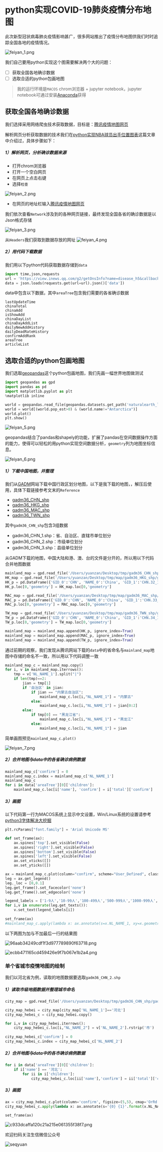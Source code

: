 # python实现COVID-19肺炎疫情分布地图

此次新型冠状病毒肺炎疫情影响甚广，很多网站推出了疫情分布地图供我们时时追踪全国各地的疫情情况。

![feiyan_1.png](https://raw.githubusercontent.com/seqyuan/blog/master/images/feiyan/feiyan_1.png)

我们自己要用python实现这个图需要解决两个大的问题：

* [ ] 获取全国各地确诊数据
* [ ] 选取合适的python包画地图

> 我的运行环境是`MACOS` chrom浏览器 + jupyter notebook，jupyter notebook可通过安装[Anaconda](https://www.anaconda.com/distribution/#download-section)获得

## 获取全国各地确诊数据

我们选择采用网络爬虫技术获取数据，目标是：[腾讯疫情地图网页](https://news.qq.com//zt2020/page/feiyan.htm#charts)

解析网页分析获取数据的技术我们在[python实现NBA球员出手位置图表](https://mp.weixin.qq.com/s/km5ZUSDFtr7VGjZswdQPVw)这篇文章中介绍过，具体步骤如下：
##### 1）解析网页，分析确诊数据来源

* 打开chrom浏览器
* 打开一个空白网页
* 在网页上点击右键
* 选择`检查`

![feiyan_2.png](https://raw.githubusercontent.com/seqyuan/blog/master/images/feiyan/feiyan_2.png)

* 在网页的地址栏输入[腾讯疫情地图网页](https://news.qq.com//zt2020/page/feiyan.htm#charts)

我们依次查看`Network`涉及到的各种网页链接，最终发现全国各省的确诊数据是以Json格式存储

![feiyan_3.png](https://raw.githubusercontent.com/seqyuan/blog/master/images/feiyan/feiyan_3.png)

从`Headers`我们获取到数据存放的网址
![feiyan_4.png](https://raw.githubusercontent.com/seqyuan/blog/master/images/feiyan/feiyan_4.png)
##### 2）用代码下载数据

我们用以下python代码获取数据存储到`data`
```python
import time,json,requests
url = 'https://view.inews.qq.com/g2/getOnsInfo?name=disease_h5&callback=&_=%d'%int(time.time()*1000)
data = json.loads(requests.get(url=url).json()['data'])
```
data中包含以下数据，其中`areaTree`包含我们需要的各省确诊数据
```
lastUpdateTime
chinaTotal
chinaAdd
isShowAdd
chinaDayList
chinaDayAddList
dailyNewAddHistory
dailyDeadRateHistory
confirmAddRank
areaTree
articleList
```

## 选取合适的python包画地图
我们选取[geopandas](https://geopandas.org/install.html)这个python包画地图，我们先画一幅世界地图做测试

```python
import geopandas as gpd
import pandas as pd
import matplotlib.pyplot as plt
%matplotlib inline

world = geopandas.read_file(geopandas.datasets.get_path('naturalearth_lowres'))
world = world[(world.pop_est>0) & (world.name!="Antarctica")]
world.plot()
plt.show()
```

![feiyan_5.png](https://raw.githubusercontent.com/seqyuan/blog/master/images/feiyan/feiyan_5.png)

geopandas结合了pandas和shapely的功能，扩展了pandas在空间数据操作方面的能力，使得可以轻松的用python实现空间数据分析，`geometry`列为地图坐标信息。

![feiyan_6.png](https://raw.githubusercontent.com/seqyuan/blog/master/images/feiyan/feiyan_6.png)
 
##### 1）下载中国地图，并整理
我们从[GADM](https://gadm.org/download_country_v3.html)网站下载中国行政区划分地图，以下是我下载的地图，，解压后使用，具体下载链接参考文末的`Reference`

* [gadm36_CHN_shp](https://data.biogeo.ucdavis.edu/data/gadm3.6/shp/gadm36_CHN_shp.zip)
* [gadm36_HKG_shp](https://data.biogeo.ucdavis.edu/data/gadm3.6/shp/gadm36_HKG_shp.zip)
* [gadm36_MAC_shp](https://data.biogeo.ucdavis.edu/data/gadm3.6/shp/gadm36_MAC_shp.zip)
* [gadm36_TWN_shp](https://data.biogeo.ucdavis.edu/data/gadm3.6/shp/gadm36_TWN_shp.zip)

其中`gadm36_CHN_shp`包含3组数据

* gadm36_CHN_1.shp：省、自治区、直辖市单位划分
* gadm36_CHN_2.shp：市级单位划分
* gadm36_CHN_3.shp：县级单位划分

从GADM下载的地图，中国大陆和港、澳、台的文件是分开的，所以用以下代码合并地图数据
```python
mainland_map = gpd.read_file('/Users/yuanzan/Desktop/tmp/gadm36_CHN_shp/gadm36_CHN_1.shp')
HK_map = gpd.read_file('/Users/yuanzan/Desktop/tmp/map/gadm36_HKG_shp/gadm36_HKG_0.shp')
HK_p = pd.DataFrame({'GID_0':'CHN', 'NAME_0':'China', 'GID_1':'CHN.32_1', 'NAME_1':'Hongkong', 'VARNAME_1':'Hongkong', 'NL_NAME_1':'香港', 'TYPE_1':'tebiexingzhengqu', 'ENGTYPE_1':'SAR', 'CC_1':None, 'HASC_1':'CN.HK', 'geometry':None}, index=[0])
HK_p.loc[0,'geometry'] = HK_map.loc[0,'geometry']

MAC_map = gpd.read_file('/Users/yuanzan/Desktop/tmp/map/gadm36_MAC_shp/gadm36_MAC_0.shp')
MAC_p = pd.DataFrame({'GID_0':'CHN', 'NAME_0':'China', 'GID_1':'CHN.33_1', 'NAME_1':'Macao', 'VARNAME_1':'Macao', 'NL_NAME_1':'澳门', 'TYPE_1':'tebiexingzhengqu', 'ENGTYPE_1':'SAR', 'CC_1':None, 'HASC_1':'CN.MAC', 'geometry':None}, index=[0])
MAC_p.loc[0,'geometry'] = MAC_map.loc[0,'geometry']

TW_map = gpd.read_file('/Users/yuanzan/Desktop/tmp/map/gadm36_TWN_shp/gadm36_TWN_0.shp')
TW_p = pd.DataFrame({'GID_0':'CHN', 'NAME_0':'China', 'GID_1':'CHN.34_1', 'NAME_1':'Taiwan', 'VARNAME_1':'Taiwan', 'NL_NAME_1':'台湾', 'TYPE_1':'Shěng', 'ENGTYPE_1':'Province', 'CC_1':None, 'HASC_1':'CN.TW', 'geometry':None}, index=[0])
TW_p.loc[0,'geometry'] = TW_map.loc[0,'geometry']

mainland_map = mainland_map.append(HK_p, ignore_index=True)
mainland_map = mainland_map.append(MAC_p, ignore_index=True)
mainland_map = mainland_map.append(TW_p, ignore_index=True)
```

通过前期的观察，我们发现从腾讯网站下载的`data`中的省命名与`mainland_map`地图中存储的命名不一致，所以用以下代码调整一致

```python
mainland_map_c = mainland_map.copy()
for i, v in mainland_map.iterrows():
    tmp = v['NL_NAME_1'].split("|")
    if len(tmp)==2:
        jian = tmp[1]
        if '自治区' in jian:
            if jian == "内蒙古自治区":
                mainland_map_c.loc[i,"NL_NAME_1"] = "内蒙古"
            else:
                mainland_map_c.loc[i,"NL_NAME_1"] = jian[0:2]
        else:
            if tmp[0] == "黑龙江省":
                mainland_map_c.loc[i,"NL_NAME_1"] = "黑龙江"
            else:
                mainland_map_c.loc[i,"NL_NAME_1"] = jian
```

简单画图预览`mainland_map_c.plot()`

![feiyan_7.png](https://raw.githubusercontent.com/seqyuan/blog/master/images/feiyan/feiyan_7.png)

##### 2）合并地图与data中的各省确诊病例数据

```python
mainland_map_c['confirm'] = 0
mainland_map_c.index = mainland_map_c['NL_NAME_1']
mainland_map_c
for i in data['areaTree'][0]['children']:
    mainland_map_c.loc[i['name'], 'confirm'] = i['total']['confirm']
```

##### 3）画图
以下代码第一行为MACOS系统上显示中文设置，Win/Linux系统的设置请参考[python3字体解决大挖掘](https://mp.weixin.qq.com/s/SHuLZRMAAenaWWxrQ5vbRA)

```python
plt.rcParams["font.family"] = 'Arial Unicode MS'

def set_frame(ax):
    ax.spines['top'].set_visible(False)
    ax.spines['right'].set_visible(False)
    ax.spines['bottom'].set_visible(False)
    ax.spines['left'].set_visible(False)
    ax.set_xticks([])
    ax.set_yticks([])

ax = mainland_map_c.plot(column="confirm", scheme="User_Defined", classification_kwds=dict(bins=[10,100,500,1000,10000]), alpha= 1, figsize=(9,9), cmap='OrRd', legend=True)
leg = ax.get_legend()
leg._loc = [0,0.1]
leg.get_frame().set_facecolor('none')
leg.get_frame().set_edgecolor('none')

legend_labels = ['1-9人','10-99人','100-499人','500-999人','1000-999人','10000人及以上']
for i,v in enumerate(leg.get_texts()):
    v.set_text(legend_labels[i])
   
set_frame(ax)
#mainland_map_c.apply(lambda x: ax.annotate(s=x.NL_NAME_1, xy=x.geometry.centroid.coords[0], ha='center'),axis=1);
```

以下两图为加与不加最后一行的结果图

![96aab34249cdf1f3d977789890f63718.png](https://raw.githubusercontent.com/seqyuan/blog/master/images/feiyan/feiyan_8.png)

![ecbb471165cd459426e9f7b067e1b2a4.png](https://raw.githubusercontent.com/seqyuan/blog/master/images/feiyan/feiyan_9.png)

### 单个省城市疫情地图的绘制
我们以河北省为例，读取的地图数据要选取`gadm36_CHN_2.shp`

##### 1）读取市级地图数据并整理城市命名

```python
city_map = gpd.read_file('/Users/yuanzan/Desktop/tmp/gadm36_CHN_shp/gadm36_CHN_2.shp')

city_map_hebei = city_map[city_map['NL_NAME_1']=='河北']
city_map_hebei_c = city_map_hebei.copy() 

for i,v in city_map_hebei.iterrows():
    city_map_hebei_c.loc[i,"NL_NAME_2"] = v['NL_NAME_2'].rstrip('市')
    
city_map_hebei_c['confirm'] = 0
city_map_hebei_c.index = city_map_hebei_c['NL_NAME_2']
```

##### 2）合并地图与data中的各市确诊病例数据
```python
for i in data['areaTree'][0]['children']:
    if i['name'] == '河北':
        for ii in i['children']:
            city_map_hebei_c.loc[ii['name'],'confirm'] = ii['total']['confirm']
```

##### 3）画图

```python
ax = city_map_hebei_c.plot(column='confirm', figsize=(5,5), cmap='OrRd', legend=False)
city_map_hebei_c.apply(lambda x: ax.annotate(s='{0} {1}'.format(x.NL_NAME_2,x.confirm), xy=x.geometry.centroid.coords[0], ha='center'),axis=1)

set_frame(ax)
```

![c933dcaffa120c21a215e061355f38f7.png](https://raw.githubusercontent.com/seqyuan/blog/master/images/feiyan/feiyan_10.png)

欢迎扫码关注生信微信公众号

![seqyuan](https://raw.githubusercontent.com/seqyuan/blog/master/images/jiangxiaoyu/seqyuan.jpg)
